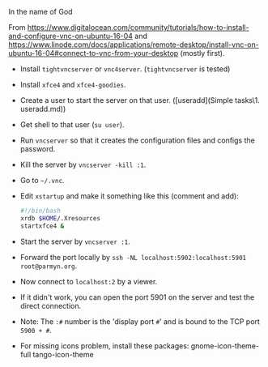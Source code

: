 In the name of God

From https://www.digitalocean.com/community/tutorials/how-to-install-and-configure-vnc-on-ubuntu-16-04 and https://www.linode.com/docs/applications/remote-desktop/install-vnc-on-ubuntu-16-04#connect-to-vnc-from-your-desktop (mostly first).

-  Install `tightvncserver` or `vnc4server`. (`tightvncserver` is tested)

-  Install `xfce4` and `xfce4-goodies`.

-  Create a user to start the server on that user. ([useradd](Simple tasks\1. useradd.md))

-  Get shell to that user (`su user`).

-  Run `vncserver` so that it creates the configuration files and configs the password.

-  Kill the server by `vncserver -kill :1`.

-  Go to `~/.vnc`.

-  Edit `xstartup` and make it something like this (comment and add):

   ```sh
   #!/bin/bash
   xrdb $HOME/.Xresources
   startxfce4 &
   ```

-  Start the server by `vncserver :1`.

-  Forward the port locally by `ssh -NL localhost:5902:localhost:5901 root@parmyn.org`.

-  Now connect to `localhost:2` by a viewer.

-  If it didn't work, you can open the port 5901 on the server and test the direct connection.

-  Note: The `:#` number is the 'display port `#`' and is bound to the TCP port `5900 + #`.

-  For missing icons problem, install these packages: gnome-icon-theme-full tango-icon-theme